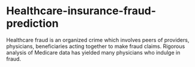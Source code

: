 # Healthcare-insurance-fraud-prediction
 Healthcare fraud is an organized crime which involves peers of providers, physicians, beneficiaries acting together to make fraud claims.  Rigorous analysis of Medicare data has yielded many physicians who indulge in fraud.

